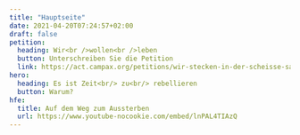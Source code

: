 ```yaml
---
title: "Hauptseite"
date: 2021-04-20T07:24:57+02:00
draft: false
petition:
  heading: Wir<br />wollen<br />leben
  button: Unterschreiben Sie die Petition
  link: https://act.campax.org/petitions/wir-stecken-in-der-scheisse-sagt-die-wahrheit-uber-die-klimakrise-und-okologischen-kollaps
hero:
  heading: Es ist Zeit<br/> zu<br/> rebellieren
  button: Warum? 
hfe:
  title: Auf dem Weg zum Aussterben
  url: https://www.youtube-nocookie.com/embed/lnPAL4TIAzQ
---
```

